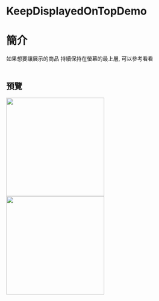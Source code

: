# KeepDisplayedOnTopDemo

簡介
==================================
如果想要讓展示的商品 持續保持在螢幕的最上層, 可以參考看看                                   

預覽
--------
<p align="left">
  <img src="https://i.imgur.com/KJdJ430.jpg" width="260"/>
  <img src="https://i.imgur.com/IJcQ05D.jpg" width="260"/>
</p>  

